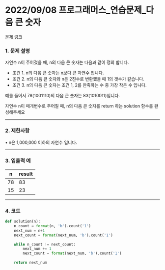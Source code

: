 # 2022/09/08 프로그래머스_연습문제_다음 큰 숫자

[문제 링크](https://school.programmers.co.kr/learn/courses/30/lessons/12911)

### **1. 문제 설명**

자연수 n이 주어졌을 때, n의 다음 큰 숫자는 다음과 같이 정의 합니다.

- 조건 1. n의 다음 큰 숫자는 n보다 큰 자연수 입니다.
- 조건 2. n의 다음 큰 숫자와 n은 2진수로 변환했을 때 1의 갯수가 같습니다.
- 조건 3. n의 다음 큰 숫자는 조건 1, 2를 만족하는 수 중 가장 작은 수 입니다.

예를 들어서 78(1001110)의 다음 큰 숫자는 83(1010011)입니다.

자연수 n이 매개변수로 주어질 때, n의 다음 큰 숫자를 return 하는 solution 함수를 완성해주세요

---

### **2. 제한사항**

• n은 1,000,000 이하의 자연수 입니다.

---

### **3. 입출력 예**

| n | result |
| --- | --- |
| 78 | 83 |
| 15 | 23 |

---

### 4. 코드

```python
def solution(n):
    n_count = format(n, 'b').count('1')
    next_num = n+1
    next_count = format(next_num, 'b').count('1')
    
    while n_count != next_count:
        next_num += 1
        next_count = format(next_num, 'b').count('1')
        
    return next_num
```